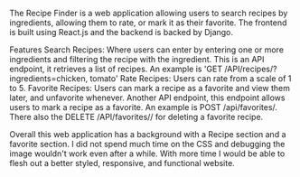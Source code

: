 The Recipe Finder is a web application allowing users to search recipes by ingredients, allowing them to rate, or mark it as their favorite. The frontend is built using React.js and the backend is backed by Django.

Features
Search Recipes: Where users can enter by entering one or more ingredients and filtering the recipe with the ingredient. This is an API endpoint, it retrieves a list of recipes. An example is 'GET /API/recipes/?ingredients=chicken, tomato'
Rate Recipes: Users can rate from a scale of 1 to 5. 
Favorite Recipes: Users can mark a recipe as a favorite and view them later, and unfavorite whenever. Another API endpoint, this endpoint allows users to mark a recipe as a favorite. An example is POST /api/favorites/. There also the DELETE /API/favorites/<id>/ 
for deleting a favorite recipe.

Overall this web application has a background with a Recipe section and a favorite section. I did not spend much time on the CSS and debugging the image wouldn't work even after a while. With more time I would be able to flesh out a better styled, responsive, 
and functional website.
